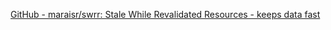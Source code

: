 
[GitHub - maraisr/swrr: Stale While Revalidated Resources - keeps data fast](https://github.com/maraisr/swrr)
